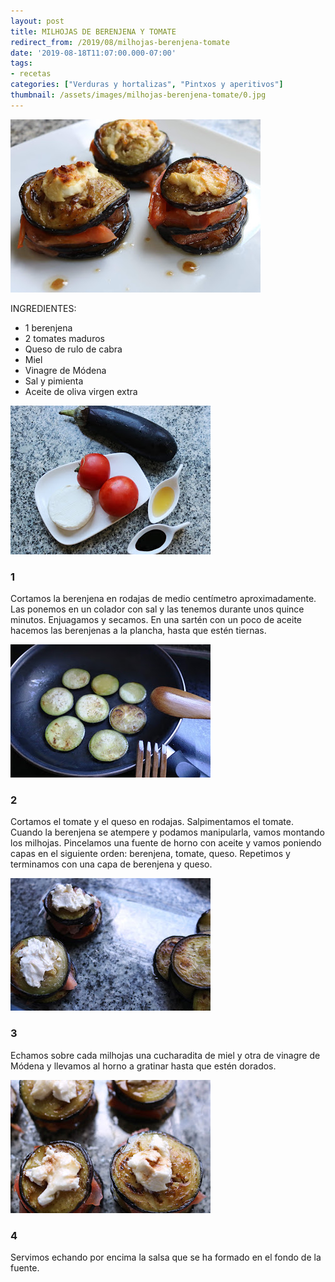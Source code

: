 ```yaml
---
layout: post
title: MILHOJAS DE BERENJENA Y TOMATE 
redirect_from: /2019/08/milhojas-berenjena-tomate
date: '2019-08-18T11:07:00.000-07:00'
tags:
- recetas
categories: ["Verduras y hortalizas", "Pintxos y aperitivos"]
thumbnail: /assets/images/milhojas-berenjena-tomate/0.jpg
---
```


  

![](/assets/images/milhojas-berenjena-tomate/0.jpg)

INGREDIENTES:
* 1 berenjena
* 2 tomates maduros
* Queso de rulo de cabra
* Miel
* Vinagre de Módena
* Sal y pimienta
* Aceite de oliva virgen extra

![](/assets/images/milhojas-berenjena-tomate/1.jpg)

### 1
Cortamos la berenjena en rodajas de medio centímetro aproximadamente. Las ponemos en un colador con sal y las tenemos durante unos quince minutos. Enjuagamos y secamos. En una sartén con  un poco de aceite hacemos las berenjenas a la plancha, hasta que estén tiernas.

![](/assets/images/milhojas-berenjena-tomate/2.jpg)


### 2

Cortamos el tomate y el queso en rodajas. Salpimentamos el tomate. Cuando la berenjena se atempere y podamos manipularla, vamos montando los milhojas. Pincelamos una fuente de horno con aceite y vamos poniendo capas en el siguiente orden: berenjena, tomate, queso. Repetimos y terminamos con una capa de berenjena y queso.

![](/assets/images/milhojas-berenjena-tomate/3.jpg)

### 3

Echamos sobre cada milhojas una cucharadita de miel y otra de vinagre de Módena y llevamos al horno a gratinar hasta que estén dorados.

![](/assets/images/milhojas-berenjena-tomate/4.jpg)

### 4
Servimos echando por encima la salsa que se ha formado en el fondo de la fuente.
